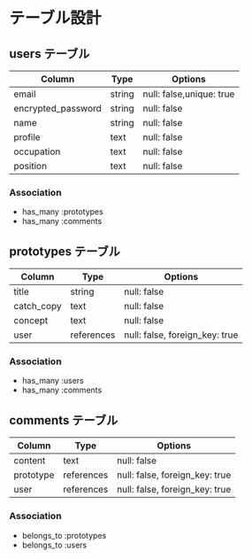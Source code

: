 # テーブル設計

## users テーブル

| Column             | Type   | Options     |
| ------------------ | ------ | ----------- |
| email              | string | null: false,unique: true|
| encrypted_password | string | null: false |
| name               | string | null: false |
| profile            | text   | null: false |
| occupation         | text   | null: false |
| position           | text   | null: false |

### Association

- has_many :prototypes
- has_many :comments

## prototypes テーブル

| Column | Type   | Options     |
| ------ | ------ | ----------- |
| title  | string | null: false |
|catch_copy| text| null: false|
|concept|text| null: false|
|user| references| null: false, foreign_key: true |

### Association

- has_many :users
- has_many :comments

## comments テーブル

| Column   | Type       | Options                        |
| ------   | ---------- | ------------------------------ |
| content  | text       | null: false |
| prototype| references | null: false, foreign_key: true |
| user     | references | null: false, foreign_key: true |

### Association

- belongs_to :prototypes
- belongs_to :users
